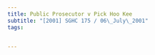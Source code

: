 ```yaml
---
title: Public Prosecutor v Pick Hoo Kee 
subtitle: "[2001] SGHC 175 / 06\_July\_2001"
tags:


---
```


